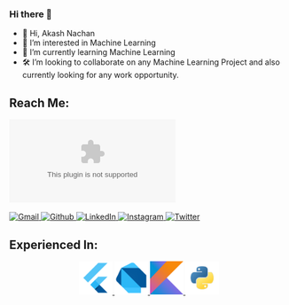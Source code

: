 ### Hi there 👋

<!--
*vishalrk1/vishalrk1* is a ✨ special ✨ repository because its `README.md` (this file) appears on your GitHub profile.-->
<!-- <p align="center">
  <img src="images/working.gif" width=300>
  <br /><br />
</p>
 -->
- 👋 Hi, Akash Nachan
- 👀 I’m interested in Machine Learning
- 🌱 I’m currently learning Machine Learning 
- 🛠 I’m looking to collaborate on any Machine Learning Project and also currently looking for any work opportunity.

## Reach Me:
[![](https://img.shields.io/badge/Gmail-nachanakashv@gmail.com)](mailto:nachanakashv@gmail.com)
<p align="start">
  <a href="https://mail.google.com/mail/u/0/?tab=rm&ogbl#inbox" target="_blank">
        <img src="https://img.shields.io/badge/-Gmail-000?logo=Gmail&style=for-the-badge&logoColor=white&color=black" alt="Gmail" />
    </a>
    <a href="https://github.com/WinWithAkash" target="_blank">
        <img src="https://img.shields.io/badge/-Github-000?logo=github&style=for-the-badge&logoColor=white&color=black" alt="Github" />
    </a>
  <a href="https://www.linkedin.com/in/akash-nachan-2402a21b4/" target="_blank">
        <img src="https://img.shields.io/badge/-LinkedIn-0077B5?logo=linkedin&style=for-the-badge&logoColor=white&color=black" alt="LinkedIn" />
    </a>
     <a href="https://www.instagram.com/winwithakash/" target="_blank">
       <img src="https://img.shields.io/badge/instagram-%2312100E.svg?&style=for-the-badge&logo=instagram&logoColor=white&color=black" alt="Instagram" />
    </a>
  <a href="https://twitter.com/AkashNachan" target="_blank">
        <img src="https://img.shields.io/badge/-Twitter-2CA5E0?logo=twitter&style=for-the-badge&logoColor=white&color=black" alt="Twitter" />
    </a>
</p>

## Experienced In:

<p align="center">
  <a href=""> 
    <img height="60" src="https://raw.githubusercontent.com/github/explore/80688e429a7d4ef2fca1e82350fe8e3517d3494d/topics/flutter/flutter.png">
  </a>
  
  <a href=""> 
    <img height="60" src="https://raw.githubusercontent.com/github/explore/80688e429a7d4ef2fca1e82350fe8e3517d3494d/topics/dart/dart.png">
  </a>
  
  <a href="" target="_blank"> 
    <img height="60" src="https://raw.githubusercontent.com/github/explore/80688e429a7d4ef2fca1e82350fe8e3517d3494d/topics/kotlin/kotlin.png">
  </a>
  
<!--   <a href="" target="_blank"> 
    <img height="60" src="images/firebase.png">
  </a>
   -->
  <a href="" target="_blank"> 
    <img height="60" src="https://raw.githubusercontent.com/github/explore/80688e429a7d4ef2fca1e82350fe8e3517d3494d/topics/python/python.png" alt="Python">
  </a>
</p>
